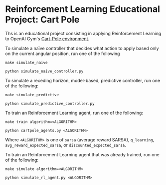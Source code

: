 # Reinforcement Learning Educational Project: Cart Pole

Ths is an educational project consisting in applying Reinforcement Learning to OpenAI Gym's [Cart-Pole environment](https://gym.openai.com/envs/CartPole-v1/).

To simulate a naïve controller that decides what action to apply based only on the current angular position, run one of the following

```shell
make simulate_naive
```

```shell
python simulate_naive_controller.py
```

To simulate a receding horizon, model-based, predictive controller, run one of the following:

```shell
make simulate_predictive
```

```shell
python simulate_predictive_controller.py
```

To train an Reinforcement Learning agent, run one of the following:

```shell
make train algorithm=<ALGORITHM>
```

```shell
python cartpole_agents.py <ALGORITHM>
```

Where `<ALGORITHM>` is one of `sarsa` (average reward SARSA), `q_learning`, `avg_reward_expected_sarsa`, or `discounted_expected_sarsa`.

To train an Reinforcement Learning agent that was already trained, run one of the following:

```shell
make simulate algorithm=<ALGORITHM>
```

```shell
python simulate_rl_agent.py <ALGORITHM>
```
